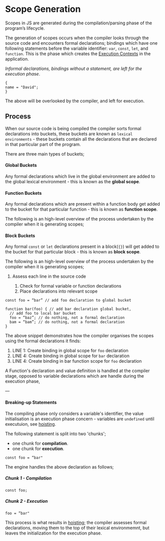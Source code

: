 # Scope Generation

Scopes in JS are generated during the compilation/parsing phase of the program’s lifecycle.

The generation of scopes occurs when the compiler looks through the source code and encounters formal declarations; bindings which have one following statements before the variable identifier: `var`, `const`, `let`, and `function`. This is the phase which creates the [Execution Contexts](../../execution/execution-context) in the application.

_Informal declarations, bindings without a statement, are left for the execution phase_.

```
{
name = "David";
}
```

The above will be overlooked by the compiler, and left for execution.

## Process

When our source code is being compiled the compiler sorts formal declarations into buckets, these buckets are known as `lexical environments` - these buckets contain all the declarations that are declared in that particular part of the program.

There are three main types of buckets;

#### Global Buckets

Any formal declarations which live in the global environment are added to the global lexical environment - this is known as the **global scope**.

#### Function Buckets

Any formal declarations which are present within a function body get added to the bucket for that particular function - this is known as **function scope**.

The following is an high-level overview of the process undertaken by the compiler when it is generating scopes;

#### Block Buckets

Any formal `const` or `let` declarations present in a block(`{}`) will get added to the bucket for that particular block - this is known as **block scope**.

The following is an high-level overview of the process undertaken by the compiler when it is generating scopes;

1. Assess each line in the source code

   1. Check for formal variable or function declarations
   2. Place declarations into relevant scope

```
const foo = “bar” // add foo declaration to global bucket

function bar(foo) { // add bar declaration global bucket,
  // add foo to local bar bucket
  foo = “baz”; // do nothing, not a formal declaration
  bam = “bam”; // do nothing, not a formal declaration
}
```

The above snippet demonstrates how the compiler organises the scopes using the formal declarations it finds:

1. LINE 1: Create binding in global scope for `foo` declaration
2. LINE 4: Create binding in global scope for `bar` declaration
3. LINE 4: Create binding in bar function scope for `foo` declaration

A Function's declaration and value definition is handled at the compiler stage, opposed to variable declarations which are handle during the execution phase,

—

#### Breaking-up Statements

The compiling phase only considers a variable's identifier, the value initialisation is an execution phase concern - variables are `undefined` until executuion, see [hoisting](../hoisiting).

The following statement is split into two 'chunks';

- one chunk for **compilation**.
- one chunk for **execution**.

```
const foo = “bar"
```

The engine handles the above declaration as follows;

##### Chunk 1 - Compilation

```
const foo;
```

##### Chunk 2 - Execution

```
foo = “bar"
```

This process is what results in [hoisting](../hoisting); the compiler assesses formal declarations, moving them to the top of their lexical environmemnt, but leaves the initialization for the execution phase.
